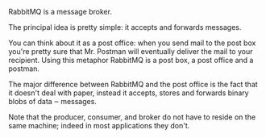 RabbitMQ is a message broker.
<br/>

The principal idea is pretty simple: it accepts and forwards messages.
<br/>

You can think about it as a post office: when you send mail to the post box you're pretty sure that
Mr. Postman will eventually deliver the mail to your recipient.
Using this metaphor RabbitMQ is a post box, a post office and a postman.
<br/>

The major difference between RabbitMQ and the post office is the fact that it doesn't deal with paper,
instead it accepts, stores and forwards binary blobs of data ‒ messages.
<br/>


Note that the producer, consumer, and broker do not have to reside on the same machine; indeed in most applications they don't.
<br/>